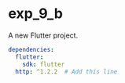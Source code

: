 # exp_9_b

A new Flutter project.


```yaml
dependencies:
  flutter:
    sdk: flutter
  http: ^1.2.2  # Add this line
```